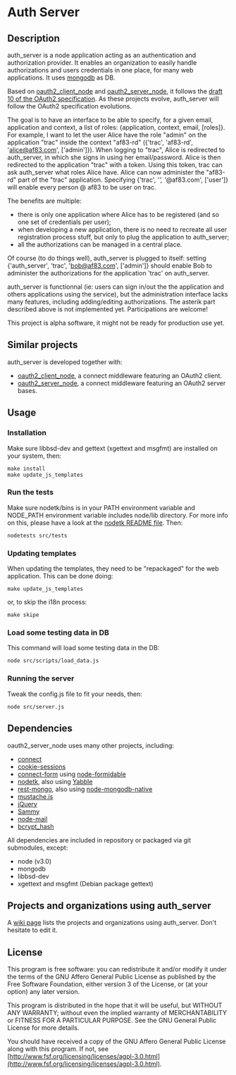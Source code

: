 # Auth Server

## Description

  auth_server is a node application acting as an authentication and authorization provider. It enables an organization to easily handle authorizations and users credentials in one place, for many web applications. It uses [mongodb](http://www.mongodb.org/) as DB.

Based on [oauth2_client_node](https://github.com/AF83/oauth2_client_node) and [oauth2_server_node](https://github.com/AF83/oauth2_server_node), it follows the [draft 10 of the OAuth2 specification](http://tools.ietf.org/html/draft-ietf-oauth-v2-10). As these projects evolve, auth_server will follow the OAuth2 specification evolutions.


The goal is to have an interface to be able to specify, for a given email, application and context, a list of roles: {application, context, email, [roles]}.
For example, I want to let the user Alice have the role "admin" on the application "trac" inside the context "af83-rd" ({'trac', 'af83-rd', 'alice@af83.com', ['admin']}). When logging to "trac", Alice is redirected to auth_server, in which she signs in using her email/password. Alice is then redirected to the application "trac" with a token. Using this token, trac can ask auth_server what roles Alice have. Alice can now administer the "af83-rd" part of the "trac" application. Specifying {'trac', '*', '*@af83.com', ['user']} will enable every person @ af83 to be user on trac.


The benefits are multiple:

 - there is only one application where Alice has to be registered (and so one set of credentials per user);
 - when developing a new application, there is no need to recreate all user registration process stuff, but only to plug the application to auth_server;
 - all the authorizations can be managed in a central place.


Of course (to do things well), auth_server is plugged to itself: setting {'auth_server', 'trac', 'bob@af83.com', ['admin']} should enable Bob to administer the authorizations for the application 'trac' on auth_server.

auth_server is functionnal (ie: users can sign in/out the the application and others applications using the service), but the administration interface lacks many features, including adding/editing authorizations. The asterik part described above is not implemented yet. Participations are welcome!


This project is alpha software, it might not be ready for production use yet.


## Similar projects

auth_server is developed together with:

 - [oauth2_client_node](https://github.com/AF83/oauth2_client_node), a connect middleware featuring an OAuth2 client.
 - [oauth2_server_node](https://github.com/AF83/oauth2_server_node), a connect middleware featuring an OAuth2 server bases.


## Usage

### Installation

Make sure libbsd-dev and gettext (xgettext and msgfmt) are installed on your system, then:

    make install
    make update_js_templates


### Run the tests

Make sure nodetk/bins is in your PATH environment variable and NODE_PATH environment variable includes node/lib directory. For more info on this, please have a look at the [nodetk README file](https://github.com/AF83/nodetk/blob/master/README.md). Then:

    nodetests src/tests


### Updating templates

When updating the templates, they need to be "repackaged" for the web application. This can be done doing:
    
    make update_js_templates

or, to skip the i18n process:

    make skipe


### Load some testing data in DB

This command will load some testing data in the DB:

    node src/scripts/load_data.js


### Running the server

Tweak the config.js file to fit your needs, then:

    node src/server.js


## Dependencies

oauth2_server_node uses many other projects, including:

 - [connect](https://github.com/senchalabs/connect)
 - [cookie-sessions](https://github.com/caolan/cookie-sessions)
 - [connect-form](https://github.com/visionmedia/connect-form) using [node-formidable](https://github.com/felixge/node-formidable)
 - [nodetk](https://github.com/AF83/nodetk), also using [Yabble](https://github.com/jbrantly/yabble)
 - [rest-mongo](https://github.com/AF83/rest-mongo), also using [node-mongodb-native](https://github.com/christkv/node-mongodb-native)
 - [mustache.js](https://github.com/janl/mustache.js/)
 - [jQuery](http://jquery.com/)
 - [Sammy](http://code.quirkey.com/sammy/)
 - [node-mail](https://github.com/weaver/node-mail)
 - [bcrypt_hash](https://github.com/virtuo/bcrypt_hash)

All dependencies are included in repository or packaged via git submodules, except:
  
  - node (v3.0)
  - mongodb
  - libbsd-dev
  - xgettext and msgfmt (Debian package gettext)


## Projects and organizations using auth_server

A [wiki page](https://github.com/AF83/auth_server/wiki/Uses) lists the projects and organizations using auth_server. Don't hesitate to edit it.


## License

This program is free software: you can redistribute it and/or modify
it under the terms of the GNU Affero General Public License as published by
the Free Software Foundation, either version 3 of the License, or
(at your option) any later version.

This program is distributed in the hope that it will be useful,
but WITHOUT ANY WARRANTY; without even the implied warranty of
MERCHANTABILITY or FITNESS FOR A PARTICULAR PURPOSE.  See the
GNU General Public License for more details.

You should have received a copy of the GNU Affero General Public License
along with this program.  If not, see [http://www.fsf.org/licensing/licenses/agpl-3.0.html](http://www.fsf.org/licensing/licenses/agpl-3.0.html).


